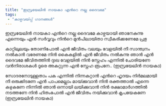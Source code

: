 ```yaml
---
title: "ഇസ്രയേലിൻ നായകാ എന്‍റെ നല്ല ദൈവമേ"
tags:
 - "കാഴ്ചവയ്‍പ്പ് ഗാനങ്ങൾ"
---
```


ഇസ്രയേലിൻ നായകാ എന്‍റെ നല്ല ദൈവമേ
കാഴ്ചയായി ഞാനേകുന്നു
എന്നെയും എൻ സർവ്വവും
നിന്‍റെ മുൻപിലായിതാ സ്വീകരിക്കണേമേ പ്രഭു

കാറ്റിലുലയും തോണിപോൽ എൻ ജീവിതം വലയും
വേളയിൽ നീ സാന്ത്വനം നൽകാൻ വരേണമേ
നിൻ കൈകളിൽ എൻ ജീവിതം
നൽകുന്നു ഞാൻ എൻ ദൈവമേ
ജീവിതത്തിൻ ദുഃഖ വേളയിൽ
നിൻ സ്നേഹം എന്നിൽ ചോരിയണേ
വൻനിരാശകൾ ദൂരെ അകറ്റുന്ന
എൻ സ്നേഹ രൂപനേ..
(ഇസ്രയേലിൻ നായകാ)

സോദരനോടുള്ളതാം പക എന്നിൽ നിന്നകറ്റാൻ
എന്‍റെ ഹൃദയം നിർമലമായി നീ ഒരുക്കിടണേ
എൻ പാപമെല്ലാം മായ്‍ക്കുവാൻ
നിൻ രക്തത്താൽ എന്നെ കഴുകണേ
നിന്നിൽ ഞാൻ ഒന്നായി ലയിക്കുവാൻ
നിൻ രക്ഷാമാർഗത്തിൽ നടത്തണേ
നിൻ ഹിതംപോൽ എൻ ജീവിതം
നയിക്കുവാൻ കൃപയേകണേ
(ഇസ്രയേലിൻ നായകാ)

